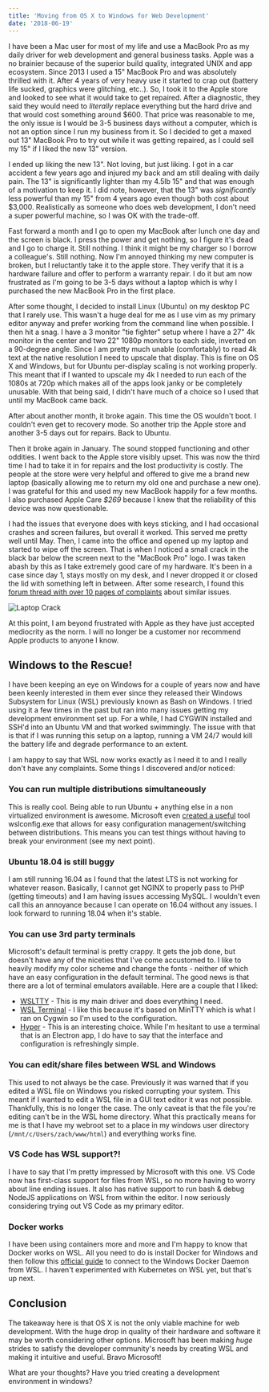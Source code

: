 ```yaml
---
title: 'Moving from OS X to Windows for Web Development'
date: '2018-06-19'
---
```


I have been a Mac user for most of my life and use a MacBook Pro as my daily driver for web development and general business tasks. Apple was a no brainier because of the superior build quality, integrated UNIX and app ecosystem. Since 2013 I used a 15" MacBook Pro and was absolutely thrilled with it. After 4 years of very heavy use it started to crap out (battery life sucked, graphics were glitching, etc..). So, I took it to the Apple store and looked to see what it would take to get repaired. After a diagnostic, they said they would need to _literally_ replace everything but the hard drive and that would cost something around $600. That price was reasonable to me, the only issue is I would be 3-5 business days without a computer, which is not an option since I run my business from it. So I decided to get a maxed out 13" MacBook Pro to try out while it was getting repaired, as I could sell my 15" if I liked the new 13" version.

I ended up liking the new 13". Not loving, but just liking. I got in a car accident a few years ago and injured my back and am still dealing with daily pain. The 13" is significantly lighter than my 4.5lb 15" and that was enough of a motivation to keep it. I did note, however, that the 13" was _significantly_ less powerful than my 15" from 4 years ago even though both cost about $3,000. Realistically as someone who does web development, I don't need a super powerful machine, so I was OK with the trade-off.

Fast forward a month and I go to open my MacBook after lunch one day and the screen is black. I press the power and get nothing, so I figure it's dead and I go to charge it. Still nothing. I think it might be my charger so I borrow a colleague's. Still nothing. Now I'm annoyed thinking my new computer is broken, but I reluctantly take it to the apple store. They verify that it is a hardware failure and offer to perform a warranty repair. I do it but am now frustrated as I'm going to be 3-5 days without a laptop which is why I purchased the new MacBook Pro in the first place.

After some thought, I decided to install Linux (Ubuntu) on my desktop PC that I rarely use. This wasn't a huge deal for me as I use vim as my primary editor anyway and prefer working from the command line when possible. I then hit a snag. I have a 3 monitor "tie fighter" setup where I have a 27" 4k monitor in the center and two 22" 1080p monitors to each side, inverted on a 90-degree angle. Since I am pretty much unable (comfortably) to read 4k text at the native resolution I need to upscale that display. This is fine on OS X and Windows, but for Ubuntu per-display scaling is not working properly. This meant that if I wanted to upscale my 4k I needed to run each of the 1080s at 720p which makes all of the apps look janky or be completely unusable. With that being said, I didn't have much of a choice so I used that until my MacBook came back.

After about another month, it broke again. This time the OS wouldn't boot. I couldn't even get to recovery mode. So another trip the Apple store and another 3-5 days out for repairs. Back to Ubuntu.

Then it broke again in January. The sound stopped functioning and other oddities. I went back to the Apple store visibly upset. This was now the third time I had to take it in for repairs and the lost productivity is costly. The people at the store were very helpful and offered to give me a brand new laptop (basically allowing me to return my old one and purchase a new one). I was grateful for this and used my new MacBook happily for a few months. I also purchased Apple Care _$269_ because I knew that the reliability of this device was now questionable.

I had the issues that everyone does with keys sticking, and I had occasional crashes and screen failures, but overall it worked. This served me pretty well until May. Then, I came into the office and opened up my laptop and started to wipe off the screen. That is when I noticed a small crack in the black bar below the screen next to the "MacBook Pro" logo. I was taken abash by this as I take extremely good care of my hardware. It's been in a case since day 1, stays mostly on my desk, and I never dropped it or closed the lid with something left in between. After some research, I found this <a href="https://discussions.apple.com/thread/7995345" target="_blank" rel="noopener">forum thread with over 10 pages of complaints</a> about similar issues.

![Laptop Crack](/images/laptop-crack.jpg)

At this point, I am beyond frustrated with Apple as they have just accepted mediocrity as the norm. I will no longer be a customer nor recommend Apple products to anyone I know.

## Windows to the Rescue!

I have been keeping an eye on Windows for a couple of years now and have been keenly interested in them ever since they released their Windows Subsystem for Linux (WSL) previously known as Bash on Windows. I tried using it a few times in the past but ran into many issues getting my development environment set up. For a while, I had CYGWIN installed and SSH'd into an Ubuntu VM and that worked swimmingly. The issue with that is that if I was running this setup on a laptop, running a VM 24/7 would kill the battery life and degrade performance to an extent.

I am happy to say that WSL now works exactly as I need it to and I really don't have any complaints. Some things I discovered and/or noticed:

### You can run multiple distributions simultaneously

This is really cool. Being able to run Ubuntu + anything else in a non virtualized environment is awesome. Microsoft even [created a useful](https://docs.microsoft.com/en-us/windows/wsl/wsl-config) tool wslconfig.exe that allows for easy configuration management/switching between distributions. This means you can test things without having to break your environment (see my next point).

### Ubuntu 18.04 is still buggy

I am still running 16.04 as I found that the latest LTS is not working for whatever reason. Basically, I cannot get NGINX to properly pass to PHP (getting timeouts) and I am having issues accessing MySQL. I wouldn't even call this an annoyance because I can operate on 16.04 without any issues. I look forward to running 18.04 when it's stable.

### You can use 3rd party terminals

Microsoft's default terminal is pretty crappy. It gets the job done, but doesn't have any of the niceties that I've come accustomed to. I like to heavily modify my color scheme and change the fonts - neither of which have an easy configuration in the default terminal. The good news is that there are a lot of terminal emulators available. Here are a couple that I liked:

- [WSLTTY](https://github.com/mintty/wsltty) - This is my main driver and does everything I need.
- [WSL Terminal](https://github.com/goreliu/wsl-terminal) - I like this because it's based on MinTTY which is what I ran on Cygwin so I'm used to the configuration.
- [Hyper](https://hyper.is/) - This is an interesting choice. While I'm hesitant to use a terminal that is an Electron app, I do have to say that the interface and configuration is refreshingly simple.

### You can edit/share files between WSL and Windows

This used to not always be the case. Previously it was warned that if you edited a WSL file on Windows you risked corrupting your system. This meant if I wanted to edit a WSL file in a GUI text editor it was not possible. Thankfully, this is no longer the case. The only caveat is that the file you're editing can't be in the WSL home directory. What this practically means for me is that I have my webroot set to a place in my windows user directory (`/mnt/c/Users/zach/www/html`) and everything works fine.

### VS Code has WSL support?!

I have to say that I'm pretty impressed by Microsoft with this one. VS Code now has first-class support for files from WSL, so no more having to worry about line ending issues. It also has native support to run bash & debug NodeJS applications on WSL from within the editor. I now seriously considering trying out VS Code as my primary editor.

### Docker works

I have been using containers more and more and I'm happy to know that Docker works on WSL. All you need to do is install Docker for Windows and then follow this [official guide](https://blogs.msdn.microsoft.com/commandline/2017/12/08/cross-post-wsl-interoperability-with-docker/) to connect to the Windows Docker Daemon from WSL. I haven't experimented with Kubernetes on WSL yet, but that's up next.

## Conclusion

The takeaway here is that OS X is not the only viable machine for web development. With the huge drop in quality of their hardware and software it may be worth considering other options. Microsoft has been making _huge_ strides to satisfy the developer community's needs by creating WSL and making it intuitive and useful. Bravo Microsoft!

What are your thoughts? Have you tried creating a development environment in windows?
